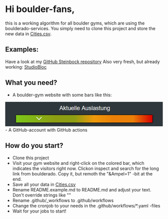 # Hi boulder-fans,
this is a working algorithm for all boulder gyms, which are using the boulderado-services. You simply need to clone this project and store the new data in [Cities.csv](Cities.csv).
## Examples:
Have a look at my [GitHub Steinbock repository](https://github.com/bloedboemmel/Steinbock)
Also very fresh, but already working: [StudioBloc](https://github.com/bloedboemmel/StudioBloc)
## What you need?
- A boulder-gym website with some bars like this:
<img src="./png/Example.png">
- A GitHub-account with GitHub actions

## How do you start?
- Clone this project
- Visit your gym website and right-click on the colored bar, which indicates the visitors right now. Clickon inspect and search for the long link from boulderado. Copy it, but remoth the "&Ampel=1" -bit at the end.
- Save all your data in [Cities.csv](Cities.csv)
- Rename README.example.md to README.md and adjust your text. Don't override strings like "<!-- BEGIN UPDATINGDATA BOARD-->"
- Rename .github/_workflows to .github/workflows
- Change the cronjob to your needs in the .github/workflows/*.yaml -files
- Wait for your jobs to start!

